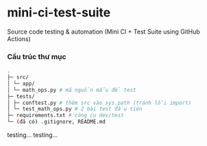 # mini-ci-test-suite

Source code testing &amp; automation (Mini CI + Test Suite using GitHub Actions)

### Cấu trúc thư mục

```bash
.
├─ src/
│ └─ app/
│ └─ math_ops.py # mã nguồn mẫu để test
├─ tests/
│ ├─ conftest.py # thêm src vào sys.path (tránh lỗi import)
│ └─ test_math_ops.py # 2 bài test đầu tiên
├─ requirements.txt # công cụ dev/test
└─ (đã có) .gitignore, README.md
```

 
 

 
 
 
 
testing...
testing...
